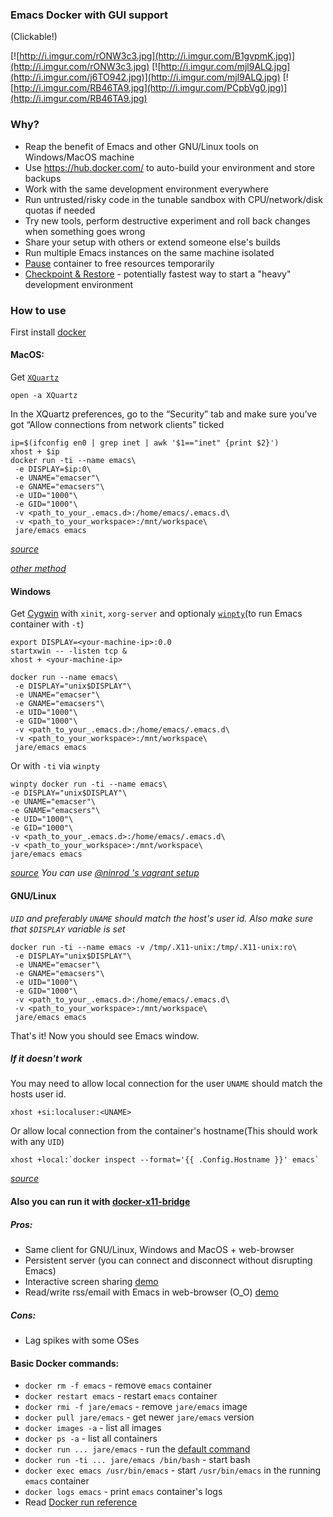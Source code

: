 ### Emacs Docker with GUI support

(Clickable!)

[![http://i.imgur.com/rONW3c3.jpg](http://i.imgur.com/B1gvpmK.jpg)](http://i.imgur.com/rONW3c3.jpg)
[![http://i.imgur.com/mjl9ALQ.jpg](http://i.imgur.com/j6TO942.jpg)](http://i.imgur.com/mjl9ALQ.jpg)
[![http://i.imgur.com/RB46TA9.jpg](http://i.imgur.com/PCpbVg0.jpg)](http://i.imgur.com/RB46TA9.jpg)

### Why?
  - Reap the benefit of Emacs and other GNU/Linux tools on Windows/MacOS machine
  - Use https://hub.docker.com/ to auto-build your environment and store backups
  - Work with the same development environment everywhere
  - Run untrusted/risky code in the tunable sandbox with CPU/network/disk quotas if needed
  - Try new tools, perform destructive experiment and roll back changes when something goes wrong
  - Share your setup with others or extend someone else's builds
  - Run multiple Emacs instances on the same machine isolated
  - [Pause](https://docs.docker.com/engine/reference/commandline/pause) container to free resources temporarily
  - [Checkpoint & Restore](https://github.com/docker/docker/blob/1.13.x/experimental/checkpoint-restore.md) - potentially fastest way to start a "heavy" development environment

### How to use

First install [docker](https://docs.docker.com/engine/installation/)

#### MacOS:
Get [`XQuartz`](https://www.xquartz.org)

```
open -a XQuartz
```
In the XQuartz preferences, go to the “Security” tab and make sure you’ve got “Allow connections from network clients” ticked
```
ip=$(ifconfig en0 | grep inet | awk '$1=="inet" {print $2}')
xhost + $ip
docker run -ti --name emacs\
 -e DISPLAY=$ip:0\
 -e UNAME="emacser"\
 -e GNAME="emacsers"\
 -e UID="1000"\
 -e GID="1000"\
 -v <path_to_your_.emacs.d>:/home/emacs/.emacs.d\
 -v <path_to_your_workspace>:/mnt/workspace\
 jare/emacs emacs
```
*[source](https://fredrikaverpil.github.io/2016/07/31/docker-for-mac-and-gui-applications/)*

*[other method](https://github.com/chanezon/docker-tips/blob/master/x11/README.md)*

#### Windows
Get [Cygwin](https://www.cygwin.com/) with `xinit`, `xorg-server` and optionaly [`winpty`](https://github.com/rprichard/winpty)(to run Emacs container with `-t`)
```
export DISPLAY=<your-machine-ip>:0.0
startxwin -- -listen tcp &
xhost + <your-machine-ip>
```

```
docker run --name emacs\
 -e DISPLAY="unix$DISPLAY"\
 -e UNAME="emacser"\
 -e GNAME="emacsers"\
 -e UID="1000"\
 -e GID="1000"\
 -v <path_to_your_.emacs.d>:/home/emacs/.emacs.d\
 -v <path_to_your_workspace>:/mnt/workspace\
 jare/emacs emacs
 ```
 Or with `-ti` via `winpty`
 ```
winpty docker run -ti --name emacs\
 -e DISPLAY="unix$DISPLAY"\
 -e UNAME="emacser"\
 -e GNAME="emacsers"\
 -e UID="1000"\
 -e GID="1000"\
 -v <path_to_your_.emacs.d>:/home/emacs/.emacs.d\
 -v <path_to_your_workspace>:/mnt/workspace\
 jare/emacs emacs
 ```
*[source](http://manomarks.github.io/2015/12/03/docker-gui-windows.html)*
*You can use [@ninrod 's vagrant setup](https://github.com/JAremko/docker-emacs/issues/2#issuecomment-260047233)*

#### GNU/Linux
*`UID` and preferably `UNAME` should match the host's user id.
Also make sure that `$DISPLAY` variable is set*
```
docker run -ti --name emacs -v /tmp/.X11-unix:/tmp/.X11-unix:ro\
 -e DISPLAY="unix$DISPLAY"\
 -e UNAME="emacser"\
 -e GNAME="emacsers"\
 -e UID="1000"\
 -e GID="1000"\
 -v <path_to_your_.emacs.d>:/home/emacs/.emacs.d\
 -v <path_to_your_workspace>:/mnt/workspace\
 jare/emacs emacs
```
That's it! Now you should see Emacs window.

##### If it doesn't work

You may need to allow local connection for the user
`UNAME` should match the hosts user id.
```
xhost +si:localuser:<UNAME>
```
Or allow local connection from the container's hostname(This should work with any `UID`)
```
xhost +local:`docker inspect --format='{{ .Config.Hostname }}' emacs`
```
*[source](http://stackoverflow.com/questions/25281992/alternatives-to-ssh-x11-forwarding-for-docker-containers)*

#### Also you can run it with  [docker-x11-bridge](https://github.com/JAremko/docker-x11-bridge)
##### Pros:
  - Same client for GNU/Linux, Windows and MacOS + web-browser
  - Persistent server (you can connect and disconnect without disrupting Emacs)
  - Interactive screen sharing [demo](https://imgur.com/ijdSuX6)
  - Read/write rss/email with Emacs in web-browser (O_O) [demo](https://imgur.com/wDLDMZN)

##### Cons:
  - Lag spikes with some OSes

#### Basic Docker commands:
  - `docker rm -f emacs` - remove `emacs` container
  - `docker restart emacs` - restart `emacs` container
  - `docker rmi -f jare/emacs` - remove `jare/emacs` image
  - `docker pull jare/emacs` - get newer `jare/emacs` version
  - `docker images -a` - list all images
  - `docker ps -a` - list all containers
  - `docker run ... jare/emacs` - run the [default command](https://github.com/JAremko/docker-emacs/blob/master/Dockerfile#L45)
  - `docker run -ti ... jare/emacs /bin/bash` - start bash
  - `docker exec emacs /usr/bin/emacs` - start `/usr/bin/emacs` in the running `emacs` container
  - `docker logs emacs` - print `emacs` container's logs
  - Read [Docker run reference](https://docs.docker.com/engine/reference/run/)
